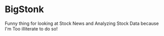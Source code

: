 # BigStonk
Funny thing for looking at Stock News and Analyzing Stock Data because I'm Too illiterate to do so!
